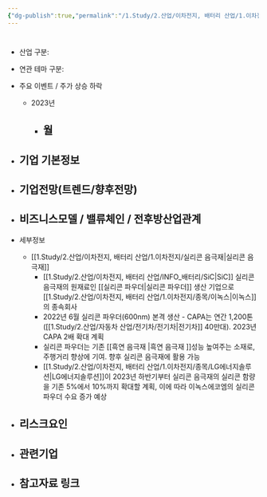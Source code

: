 ```yaml
---
{"dg-publish":true,"permalink":"/1.Study/2.산업/이차전지, 배터리 산업/1.이차전지/종목/이녹스에코엠/","created":"2024-11-20T21:02:27.579+09:00","updated":"2025-06-03T20:07:21.287+09:00"}
---
```


#

- 산업 구분:


- 연관 테마 구분: 



- 주요 이벤트  /  주가 상승 하락
	- 2023년
		- 월
			- 




- 기업 기본정보
	- 





 - 기업전망(트렌드/향후전망)
	- 





- 비즈니스모델 / 밸류체인 / 전후방산업관계
	- 





- 세부정보
	- [[1.Study/2.산업/이차전지, 배터리 산업/1.이차전지/실리콘 음극재\|실리콘 음극재]]
		- [[1.Study/2.산업/이차전지, 배터리 산업/INFO_배터리/SiC\|SiC]] 실리콘 음극재의 원재료인 [[실리콘 파우더\|실리콘 파우더]] 생산 기업으로 [[1.Study/2.산업/이차전지, 배터리 산업/1.이차전지/종목/이녹스\|이녹스]]의 종속회사
		- 2022년 6월 실리콘 파우더(600nm) 본격 생산 - CAPA는 연간 1,200톤([[1.Study/2.산업/자동차 산업/전기차/전기차\|전기차]] 40만대). 2023년 CAPA 2배 확대 계획 
		-  실리콘 파우더는 기존 [[흑연 음극재 \|흑연 음극재 ]]성능 높여주는 소재로, 주행거리 향상에 기여. 향후 실리콘 음극재에 활용 가능 
		- [[1.Study/2.산업/이차전지, 배터리 산업/1.이차전지/종목/LG에너지솔루션\|LG에너지솔루션]]이 2023년 하반기부터 실리콘 음극재의 실리콘 함량을 기존 5%에서 10%까지 확대할 계획, 이에 따라 이녹스에코엠의 실리콘 파우더 수요 증가 예상 




- 리스크요인
	- 





- 관련기업
	- 




- 참고자료 링크
	- 
